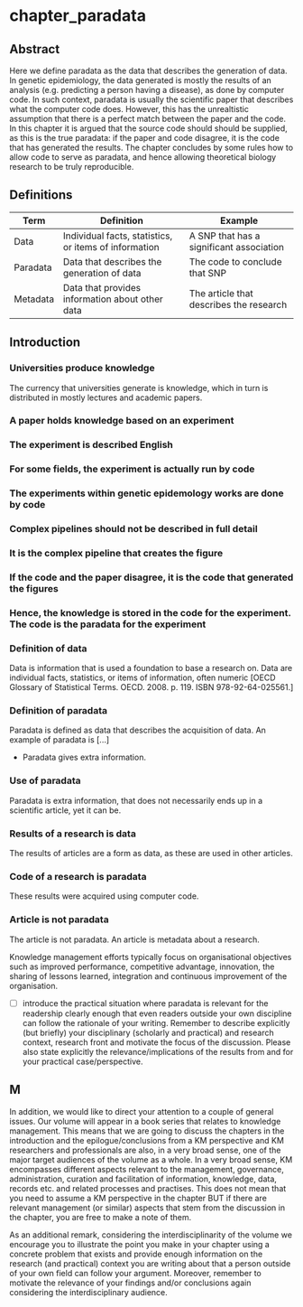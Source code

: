 # chapter_paradata

## Abstract

Here we define paradata as the data that describes the generation of data.
In genetic epidemiology, the data generated is mostly the results 
of an analysis (e.g. predicting a person having a disease),
as done by computer code.
In such context, paradata is usually the scientific paper that
describes what the computer code does.
However, this has the unrealtistic 
assumption that there is a perfect match between the paper and the code.
In this chapter it is argued that the source code should should be supplied,
as this is the true paradata: if the paper and code disagree, it is the
code that has generated the results.
The chapter concludes by some rules how to allow code to serve as paradata,
and hence allowing theoretical biology research to be truly reproducible.

## Definitions

Term     | Definition                                            | Example
---------|-------------------------------------------------------|----------------
Data     | Individual facts, statistics, or items of information | A SNP that has a significant association
Paradata | Data that describes the generation of data            | The code to conclude that SNP
Metadata | Data that provides information about other data       | The article that describes the research

## Introduction




### Universities produce knowledge

The currency that universities generate is knowledge, which in turn is distributed
in mostly lectures and academic papers.

### A paper holds knowledge based on an experiment

### The experiment is described English

### For some fields, the experiment is actually run by code

### The experiments within genetic epidemology works are done by code

### Complex pipelines should not be described in full detail

### It is the complex pipeline that creates the figure

### If the code and the paper disagree, it is the code that generated the figures

### Hence, the knowledge is stored in the code for the experiment. The code is the paradata for the experiment






### Definition of data  

Data is information that is used a foundation to base a research on.
Data are individual facts, statistics, or items of information, often numeric [OECD Glossary of Statistical Terms. OECD. 2008. p. 119. ISBN 978-92-64-025561.]

### Definition of paradata

Paradata is defined as data that describes the acquisition of data.
An example of paradata is [...]

 * Paradata gives extra information.

### Use of paradata

Paradata is extra information, that does not necessarily ends up in a
scientific article, yet it can be.

### Results of a research is data

The results of articles are a form as data, as these are used
in other articles.

### Code of a research is paradata

These results were acquired using computer code. 

### Article is not paradata

The article is not paradata. An article is metadata about a research.









Knowledge management efforts typically focus on organisational objectives 
such as improved performance, competitive advantage, innovation, 
the sharing of lessons learned, integration and continuous improvement of the organisation.

 * [ ] introduce the practical situation where paradata is relevant for the readership
   clearly enough that even readers outside your own discipline can follow the rationale
   of your writing. Remember to describe explicitly (but briefly) your disciplinary
   (scholarly and practical) and research context, research front and motivate the 
   focus of the discussion. Please also state explicitly the relevance/implications
   of the results from and for your practical case/perspective.


## M




In addition, we would like to direct your attention to a couple of general issues. Our volume will appear in a book series that relates to knowledge management. This means that we are going to discuss the chapters in the introduction and the epilogue/conclusions from a KM perspective and KM researchers and professionals are also, in a very broad sense,  one of the major target audiences of the volume as a whole. In a very broad sense, KM encompasses different aspects relevant to the management, governance, administration, curation and facilitation of information, knowledge, data, records etc. and related processes and practises. This does not mean that you need to assume a KM perspective in the chapter BUT if there are relevant management (or similar) aspects that stem from the discussion in the chapter, you are free to make a note of them.

As an additional remark, considering the interdisciplinarity of the volume we encourage you to illustrate the point you make in your chapter using a concrete problem that exists and provide enough information on the research (and practical) context you are writing about that a person outside of your own field can follow your argument. Moreover, remember to motivate the relevance of your findings and/or conclusions again considering the interdisciplinary audience.


